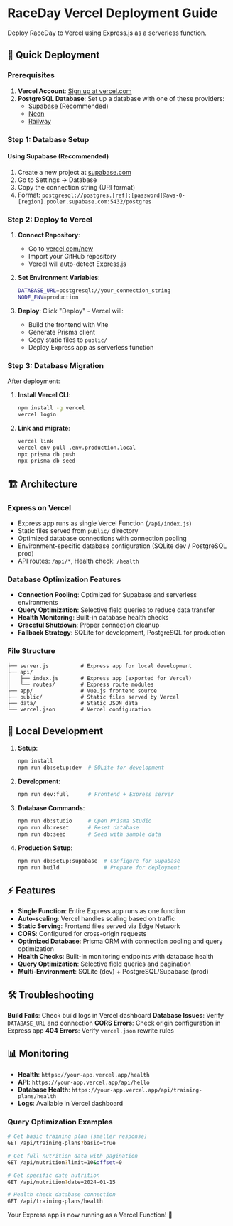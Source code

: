# RaceDay Vercel Deployment Guide

Deploy RaceDay to Vercel using Express.js as a serverless function.

## 🚀 Quick Deployment

### Prerequisites

1. **Vercel Account**: [Sign up at vercel.com](https://vercel.com)
2. **PostgreSQL Database**: Set up a database with one of these providers:
   - [Supabase](https://supabase.com) (Recommended)
   - [Neon](https://neon.tech)
   - [Railway](https://railway.app)

### Step 1: Database Setup

#### Using Supabase (Recommended)

1. Create a new project at [supabase.com](https://supabase.com)
2. Go to Settings → Database
3. Copy the connection string (URI format)
4. Format: `postgresql://postgres.[ref]:[password]@aws-0-[region].pooler.supabase.com:5432/postgres`

### Step 2: Deploy to Vercel

1. **Connect Repository**:
   - Go to [vercel.com/new](https://vercel.com/new)
   - Import your GitHub repository
   - Vercel will auto-detect Express.js

2. **Set Environment Variables**:

   ```bash
   DATABASE_URL=postgresql://your_connection_string
   NODE_ENV=production
   ```

3. **Deploy**: Click "Deploy" - Vercel will:
   - Build the frontend with Vite
   - Generate Prisma client
   - Copy static files to `public/`
   - Deploy Express app as serverless function

### Step 3: Database Migration

After deployment:

1. **Install Vercel CLI**:

   ```bash
   npm install -g vercel
   vercel login
   ```

2. **Link and migrate**:
   ```bash
   vercel link
   vercel env pull .env.production.local
   npx prisma db push
   npx prisma db seed
   ```

## 🏗️ Architecture

### Express on Vercel

- Express app runs as single Vercel Function (`/api/index.js`)
- Static files served from `public/` directory
- Optimized database connections with connection pooling
- Environment-specific database configuration (SQLite dev / PostgreSQL prod)
- API routes: `/api/*`, Health check: `/health`

### Database Optimization Features

- **Connection Pooling**: Optimized for Supabase and serverless environments
- **Query Optimization**: Selective field queries to reduce data transfer
- **Health Monitoring**: Built-in database health checks
- **Graceful Shutdown**: Proper connection cleanup
- **Fallback Strategy**: SQLite for development, PostgreSQL for production

### File Structure

```
├── server.js          # Express app for local development
├── api/
│   ├── index.js       # Express app (exported for Vercel)
│   └── routes/        # Express route modules
├── app/               # Vue.js frontend source
├── public/            # Static files served by Vercel
├── data/              # Static JSON data
└── vercel.json        # Vercel configuration
```

## 🔧 Local Development

1. **Setup**:

   ```bash
   npm install
   npm run db:setup:dev  # SQLite for development
   ```

2. **Development**:

   ```bash
   npm run dev:full      # Frontend + Express server
   ```

3. **Database Commands**:

   ```bash
   npm run db:studio     # Open Prisma Studio
   npm run db:reset      # Reset database
   npm run db:seed       # Seed with sample data
   ```

4. **Production Setup**:
   ```bash
   npm run db:setup:supabase  # Configure for Supabase
   npm run build              # Prepare for deployment
   ```

## ⚡ Features

- **Single Function**: Entire Express app runs as one function
- **Auto-scaling**: Vercel handles scaling based on traffic
- **Static Serving**: Frontend files served via Edge Network
- **CORS**: Configured for cross-origin requests
- **Optimized Database**: Prisma ORM with connection pooling and query optimization
- **Health Checks**: Built-in monitoring endpoints with database health
- **Query Optimization**: Selective field queries and pagination
- **Multi-Environment**: SQLite (dev) + PostgreSQL/Supabase (prod)

## 🛠️ Troubleshooting

**Build Fails**: Check build logs in Vercel dashboard
**Database Issues**: Verify `DATABASE_URL` and connection
**CORS Errors**: Check origin configuration in Express app
**404 Errors**: Verify `vercel.json` rewrite rules

## 📊 Monitoring

- **Health**: `https://your-app.vercel.app/health`
- **API**: `https://your-app.vercel.app/api/hello`
- **Database Health**: `https://your-app.vercel.app/api/training-plans/health`
- **Logs**: Available in Vercel dashboard

### Query Optimization Examples

```bash
# Get basic training plan (smaller response)
GET /api/training-plans?basic=true

# Get full nutrition data with pagination
GET /api/nutrition?limit=10&offset=0

# Get specific date nutrition
GET /api/nutrition?date=2024-01-15

# Health check database connection
GET /api/training-plans/health
```

Your Express app is now running as a Vercel Function! 🎉
